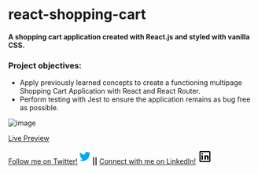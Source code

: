 # react-shopping-cart
#### A shopping cart application created with React.js and styled with vanilla CSS.

### Project objectives:
- Apply previously learned concepts to create a functioning multipage Shopping Cart Application with React and React Router.
- Perform testing with Jest to ensure the application remains as bug free as possible.


![image](https://user-images.githubusercontent.com/94667178/170708453-e3a884c8-cd2c-48da-96b1-d993f72ecac6.png)


[Live Preview](https://eltonbautista.github.io/react-shopping-cart/)

[Follow me on Twitter!](https://twitter.com/psychtotech)<img src=https://github.com/eltonbautista/memory-card/blob/main/src/assets/icons8-twitter.gif width="30px" height="30px" />**||**  [Connect with me on LinkedIn!](https://www.linkedin.com/in/elton-bautista-496a011ab/) <img src="https://github.com/eltonbautista/memory-card/blob/main/src/assets/icons8-linkedin.gif" width="30px" height="30px" />
